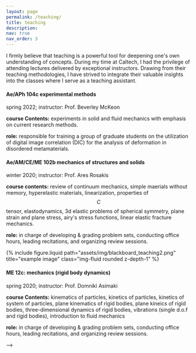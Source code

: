 ```yaml
---
layout: page
permalink: /teaching/
title: teaching
description:
nav: true
nav_order: 3
---
```


I firmly believe that teaching is a powerful tool for deepening one's own understanding of concepts. During my time at Caltech, I had the privilege of attending lectures delivered by exceptional instructors. Drawing from their teaching methodologies, I have strived to integrate their valuable insights into the classes where I serve as a teaching assistant.

#### Ae/APh 104c experimental methods

spring 2022; instructor: Prof. Beverley McKeon <br />

**course Contents:** experiments in solid and fluid mechanics with emphasis on current research methods.

**role:** responsible for training a group of graduate students on the utilization of digital image
correlation (DIC) for the analysis of deformation in disordered metamaterials.

#### Ae/AM/CE/ME 102b mechanics of structures and solids

winter 2020; instructor: Prof. Ares Rosakis <br />

**course contents:** review of continuum mechanics, simple maerials without memory, hyperelastic materials, linearization, properties of $$C$$ tensor, elastodynamics, 3d elastic problems of spherical symmetry, plane strain and plane stress, airy's stress functions, linear elastic fracture mechanics.

**role:** in charge of developing & grading problem sets, conducting office hours, leading recitations, and organizing review sessions.

<div class="row">
    <div class="col-sm mt-3 mt-md-0">
        {% include figure.liquid path="assets/img/blackboard_teaching2.png" title="example image" class="img-fluid rounded z-depth-1" %}
    </div>
</div>
 
#### ME 12c: mechanics (rigid body dynamics)
spring 2020; instructor: Prof. Domniki Asimaki

**course Contents:** kinematics of particles, kinetics of particles, kinetics of system of particles, plane kinematics of rigid bodies, plane kineics of rigid bodies, three-dimensional dynamics of rigid bodies, vibrations (single d.o.f and rigid bodies), introduction to fluid mechanics

**role:** in charge of developing & grading problem sets, conducting office hours, leading recitations, and organizing review sessions.

<!-- <div class="row mt-3">
    <div class="col-sm mt-3 mt-md-0">
        {% responsive_image path: assets/img/me12c_pic1.png class: "img-fluid rounded z-depth-1"  zoomable: true  %}
    </div>
    <div class="col-sm mt-3 mt-md-0">
        {% responsive_image path: assets/img/me12c_pic2.png class: "img-fluid rounded z-depth-1"  zoomable: true  %}
    </div>
</div>

#### ME 12c: mechanics (mechanics of materials)

spring 2019; instructor: Prof. Chiara Daraio

**course Contents:** equilibrium of force systems, principle of virtual work, distributed force systems, friction, static analysis of deformable structures.

**role:** supported the instructor (not as a TA) by creating a variety of in-class demonstration samples such as tabletop photoelasticity.

<div class="row mt-3">
    <div class="col-sm mt-3 mt-md-0">
        {% responsive_image path: assets/img/photoelasticity.png class: "img-fluid rounded z-depth-1"  zoomable: true  %}
    </div>
    <div class="col-sm mt-3 mt-md-0">
        {% responsive_image path: assets/img/shearflow.png class: "img-fluid rounded z-depth-1"  zoomable: true %}
    </div>
</div>

**Left**: Tabletop photoelasticity setup using polaroid sheets. <br />
**Right**: Concept of shear center and demonstration of bending induced shear flow in beams. --> -->
